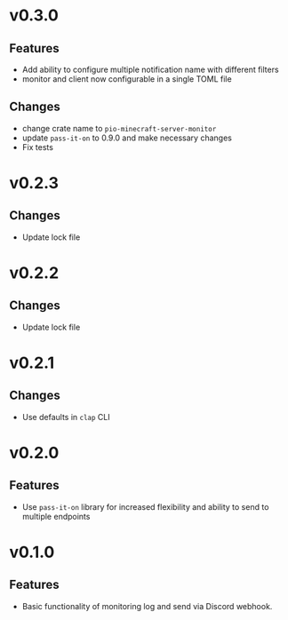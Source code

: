 # v0.3.0
## Features
- Add ability to configure multiple notification name with different filters
- monitor and client now configurable in a single TOML file

## Changes
- change crate name to `pio-minecraft-server-monitor`
- update `pass-it-on` to 0.9.0 and make necessary changes
- Fix tests

# v0.2.3
## Changes
- Update lock file

# v0.2.2
## Changes
- Update lock file

# v0.2.1
## Changes
- Use defaults in `clap` CLI

# v0.2.0
## Features
- Use `pass-it-on` library for increased flexibility and ability to send to multiple endpoints 

# v0.1.0
## Features
- Basic functionality of monitoring log and send via Discord webhook.
